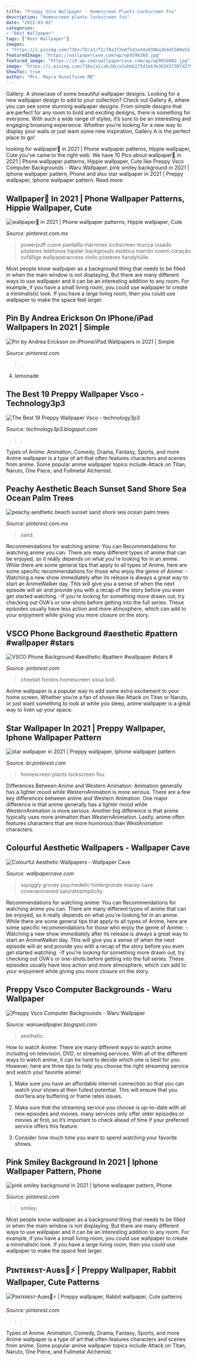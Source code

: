```yaml
---
title: "Preppy Vsco Wallpaper - Homescreen Plants Lockscreen Fsu"
description: "Homescreen plants lockscreen fsu"
date: "2022-03-02"
categories:
- "Best Wallpaper"
tags: ["Best Wallpaper"]
images:
- "https://i.pinimg.com/736x/70/a3/f2/70a3f2e6f5d1e44a9386a2b4d5500e55.jpg"
featuredImage: "https://wallpapercave.com/wp/wp9596260.jpg"
featured_image: "https://i0.wp.com/wallpapercave.com/wp/wp9034802.jpg"
image: "https://i.pinimg.com/736x/a1/ab/bb/a1abbb275d1eb3b363437307d279915c.jpg"
ShowToc: true
author: "Mrs. Mayra Runolfsson MD"
---
```



Gallery: A showcase of some beautiful wallpaper designs.
Looking for a new wallpaper design to add to your collection? Check out Gallery A, where you can see some stunning wallpaper designs. From simple designs that are perfect for any room to bold and exciting designs, there is something for everyone. With such a wide range of styles, it’s sure to be an interesting and engaging browsing experience. Whether you’re looking for a new way to display your walls or just want some new inspiration, Gallery A is the perfect place to go!
		
		
		
		
		
		
		
	

		
looking for wallpaper🤎 in 2021 | Phone wallpaper patterns, Hippie wallpaper, Cute you've came to the right web. We have 10 Pics about wallpaper🤎 in 2021 | Phone wallpaper patterns, Hippie wallpaper, Cute like Preppy Vsco Computer Backgrounds - Waru Wallpaper, pink smiley background in 2021 | Iphone wallpaper pattern, Phone and also star wallpaper in 2021 | Preppy wallpaper, Iphone wallpaper pattern. Read more:
		
    
## Wallpaper🤎 In 2021 | Phone Wallpaper Patterns, Hippie Wallpaper, Cute

<img loading=lazy src="https://i.pinimg.com/736x/81/9b/f0/819bf0c0541aa0cfa1e4b0c388343f98.jpg" onerror="this.onerror=null;this.src='https://tse4.mm.bing.net/th?id=OIP.6lBWM1CrEfPI4wdYpLOCJQHaNJ&amp;pid=15.1';" alt="wallpaper🤎 in 2021 | Phone wallpaper patterns, Hippie wallpaper, Cute">

_Source: pinterest.com.mx_

>powerpuff cuore pantallla marrones lockscreen mucca rosado pôsteres teléfonos hipster backgrouds estética marrón noemi coração zufällige wallpaperaccess vinilo pósteres handyhülle. 

	

Most people know wallpaper as a background thing that needs to be filled in when the main window is not displaying. But there are many different ways to use wallpaper and it can be an interesting addition to any room. For example, if you have a small living room, you could use wallpaper to create a minimalistic look. If you have a large living room, then you could use wallpaper to make the space feel larger.

    
## Pin By Andrea Erickson On IPhone/iPad Wallpapers In 2021 | Simple

<img loading=lazy src="https://i.pinimg.com/736x/a1/ab/bb/a1abbb275d1eb3b363437307d279915c.jpg" onerror="this.onerror=null;this.src='https://tse3.mm.bing.net/th?id=OIP.9gtVxASxBXBtwPo7hcjirgHaOE&amp;pid=15.1';" alt="Pin by Andrea Erickson on iPhone/iPad Wallpapers in 2021 | Simple">

_Source: pinterest.com_

>. 

	

4. lemonade 

    
## The Best 19 Preppy Wallpaper Vsco - Technology3p3

<img loading=lazy src="https://i0.wp.com/wallpapercave.com/wp/wp9034802.jpg" onerror="this.onerror=null;this.src='https://tse2.mm.bing.net/th?id=OIP.Wi6qR6Ov9i_0zLSuQn8cggHaNH&amp;pid=15.1';" alt="The Best 19 Preppy Wallpaper Vsco - technology3p3">

_Source: technology3p3.blogspot.com_

>. 

	

Types of Anime: Animation, Comedy, Drama, Fantasy, Sports, and more
Anime wallpaper is a type of art that often features characters and scenes from anime. Some popular anime wallpaper topics include Attack on Titan, Naruto, One Piece, and Fullmetal Alchemist.

    
## Peachy Aesthetic Beach Sunset Sand Shore Sea Ocean Palm Trees

<img loading=lazy src="https://i.pinimg.com/736x/40/61/56/4061561f814b90ce20addbeaa77d0f97.jpg" onerror="this.onerror=null;this.src='https://tse2.mm.bing.net/th?id=OIP.DGOPvfSdtPg4pofJZbA-EAHaLH&amp;pid=15.1';" alt="peachy aesthetic beach sunset sand shore sea ocean palm trees">

_Source: pinterest.com.mx_

>sand. 

	

Recommendations for watching anime: You can
Recommendations for watching anime you can. There are many different types of anime that can be enjoyed, so it really depends on what you're looking for in an anime. While there are some general tips that apply to all types of Anime, here are some specific recommendations for those who enjoy the genre of Anime: 
-Watching a new show immediately after its release is always a great way to start an AnimeWalker day. This will give you a sense of when the next episode will air and provide you with a recap of the story before you even get started watching. 
-If you're looking for something more drawn out, try checking out OVA's or one-shots before getting into the full series. These episodes usually have less action and more atmosphere, which can add to your enjoyment while giving you more closure on the story.

    
## VSCO Phone Background #aesthetic #pattern #wallpaper #stars #

<img loading=lazy src="https://i.pinimg.com/736x/c5/30/58/c530582265b2fffbd30c73a040c9b726.jpg" onerror="this.onerror=null;this.src='https://tse3.mm.bing.net/th?id=OIP.5MZ-7Wdx3risp-B4sMtPcwHaNM&amp;pid=15.1';" alt="VSCO Phone Background #aesthetic #pattern #wallpaper #stars #">

_Source: pinterest.com_

>cheetah fondos homescreen sissa bolt. 

	

Anime wallpaper is a popular way to add some extra excitement to your home screen. Whether you’re a fan of shows like Attack on Titan or Naruto, or just want something to look at while you sleep, anime wallpaper is a great way to liven up your space.

    
## Star Wallpaper In 2021 | Preppy Wallpaper, Iphone Wallpaper Pattern

<img loading=lazy src="https://i.pinimg.com/736x/70/a3/f2/70a3f2e6f5d1e44a9386a2b4d5500e55.jpg" onerror="this.onerror=null;this.src='https://tse4.mm.bing.net/th?id=OIP.v3JrvplYLdWqo2WCowsZRQHaNK&amp;pid=15.1';" alt="star wallpaper in 2021 | Preppy wallpaper, Iphone wallpaper pattern">

_Source: br.pinterest.com_

>homescreen plants lockscreen fsu. 

	

Differences Between Anime and Western Animation: Animation generally has a lighter mood while WesternAnimation is more serious.
There are a few key differences between anime and Western Animation. One major difference is that anime generally has a lighter mood while WesternAnimation is more serious. Another big difference is that anime typically uses more animation than WesternAnimation. Lastly, anime often features characters that are more humorous than WestAnimation characters.

    
## Colourful Aesthetic Wallpapers - Wallpaper Cave

<img loading=lazy src="https://wallpapercave.com/wp/wp9596260.jpg" onerror="this.onerror=null;this.src='https://tse1.mm.bing.net/th?id=OIP.UE8qMt2vN33Tnbstn13LyQHaNK&amp;pid=15.1';" alt="Colourful Aesthetic Wallpapers - Wallpaper Cave">

_Source: wallpapercave.com_

>squiggly grovey psychedelic hintergründe macey cave covenantnereid saturatesimplicity. 

	

Recommendations for watching anime: You can
Recommendations for watching anime you can. There are many different types of anime that can be enjoyed, so it really depends on what you're looking for in an anime. While there are some general tips that apply to all types of Anime, here are some specific recommendations for those who enjoy the genre of Anime: 
-Watching a new show immediately after its release is always a great way to start an AnimeWalker day. This will give you a sense of when the next episode will air and provide you with a recap of the story before you even get started watching. 
-If you're looking for something more drawn out, try checking out OVA's or one-shots before getting into the full series. These episodes usually have less action and more atmosphere, which can add to your enjoyment while giving you more closure on the story.

    
## Preppy Vsco Computer Backgrounds - Waru Wallpaper

<img loading=lazy src="https://i.pinimg.com/564x/2c/30/04/2c300448918ab38a40b07450d58c554e.jpg" onerror="this.onerror=null;this.src='https://tse1.mm.bing.net/th?id=OIP.VjM_9xDi4pzHlLCSkvMKSwHaLH&amp;pid=15.1';" alt="Preppy Vsco Computer Backgrounds - Waru Wallpaper">

_Source: waruwallpaper.blogspot.com_

>aesthetic. 

	

How to watch Anime: There are many different ways to watch anime including on television, DVD, or streaming services.
With all of the different ways to watch anime, it can be hard to decide which one is best for you. However, here are three tips to help you choose the right streaming service and watch your favorite anime!
1. Make sure you have an affordable internet connection so that you can watch your shows at their fullest potential. This will ensure that you don’tera any buffering or frame rates issues.

2. Make sure that the streaming service you choose is up-to-date with all new episodes and movies. many services only offer older episodes or movies at first, so it’s important to check ahead of time if your preferred service offers this feature.

3. Consider how much time you want to spend watching your favorite shows.

    
## Pink Smiley Background In 2021 | Iphone Wallpaper Pattern, Phone

<img loading=lazy src="https://i.pinimg.com/736x/11/8c/51/118c51d2cf76b0e85c04841560a15987.jpg" onerror="this.onerror=null;this.src='https://tse1.mm.bing.net/th?id=OIP.KQnJSBBVdlNW21ycq6Sc4AHaQA&amp;pid=15.1';" alt="pink smiley background in 2021 | Iphone wallpaper pattern, Phone">

_Source: pinterest.com_

>smiley. 

	

Most people know wallpaper as a background thing that needs to be filled in when the main window is not displaying. But there are many different ways to use wallpaper and it can be an interesting addition to any room. For example, if you have a small living room, you could use wallpaper to create a minimalistic look. If you have a large living room, then you could use wallpaper to make the space feel larger.

    
## Pɪɴᴛᴇʀᴇsᴛ-Aᴜʙs🧿⚡️ | Preppy Wallpaper, Rabbit Wallpaper, Cute Patterns

<img loading=lazy src="https://i.pinimg.com/736x/6d/30/23/6d3023a40ac523986522c510bc211214.jpg" onerror="this.onerror=null;this.src='https://tse2.mm.bing.net/th?id=OIP.3A1edb9sGc0MjXzPYEhc_gHaLB&amp;pid=15.1';" alt="Pɪɴᴛᴇʀᴇsᴛ-Aᴜʙs🧿⚡️ | Preppy wallpaper, Rabbit wallpaper, Cute patterns">

_Source: pinterest.com_

>. 

	

Types of Anime: Animation, Comedy, Drama, Fantasy, Sports, and more
Anime wallpaper is a type of art that often features characters and scenes from anime. Some popular anime wallpaper topics include Attack on Titan, Naruto, One Piece, and Fullmetal Alchemist.

